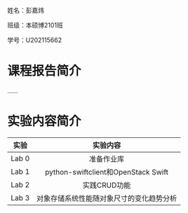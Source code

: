 姓名：彭嘉炜

班级：本硕博2101班

学号：U202115662

# 课程报告简介

……

# 实验内容简介

| 实验  |                实验内容                |
| :---: | :------------------------------------: |
| Lab 0 |               准备作业库               |
| Lab 1 | python-swiftclient和OpenStack Swift   |
| Lab 2 |              实践CRUD功能              |
| Lab 3 | 对象存储系统性能随对象尺寸的变化趋势分析 |